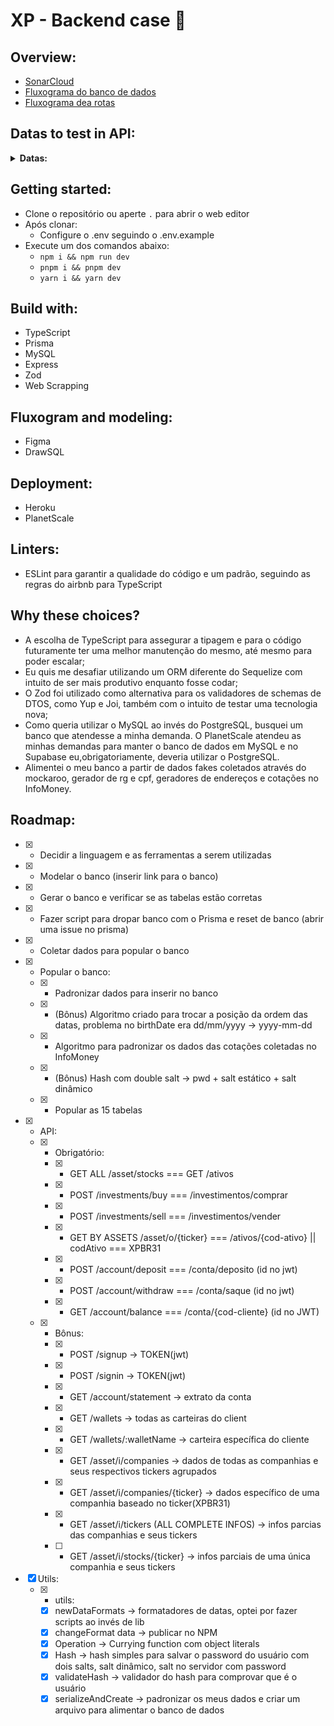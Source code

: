 # XP - Backend case 🚀

## Overview:
- [SonarCloud]()
- [Fluxograma do banco de dados]()
- [Fluxograma dea rotas]()


## Datas to test in API: 

<details>
  <summary><strong>Datas:</strong></summary>

  [
  {
    "id": 1,
    "email": "thassard0@bloomberg.com",
    "password": "ToWtCQHU0k",
    "first_name": "Tiler",
    "last_name": "Hassard",
    "birth_date": "1995/05/15",
    "gender": "Male",
    "balance": 20000000.0
  },\
  {
    "id": 2,
    "email": "epennings1@prweb.com",
    "password": "vTDQCN",
    "first_name": "Erastus",
    "last_name": "Pennings",
    "birth_date": "1998/04/06",
    "gender": "Male",
    "balance": 500000.0
  },\
  {
    "id": 3,
    "email": "ogreenshiels2@addtoany.com",
    "password": "XV31TYT",
    "first_name": "Olive",
    "last_name": "Greenshiels",
    "birth_date": "1993/08/25",
    "gender": "Female",
    "balance": 0.0
  },\
]
</details>

## Getting started:
- Clone o repositório ou aperte `.` para abrir o web editor
- Após clonar:
  - Configure o .env seguindo o .env.example
- Execute um dos comandos abaixo:
  - `npm i && npm run dev`
  - `pnpm i && pnpm dev`
  - `yarn i && yarn dev`

## Build with:
- TypeScript
- Prisma
- MySQL
- Express
- Zod
- Web Scrapping

## Fluxogram and modeling:
- Figma
- DrawSQL

## Deployment:
- Heroku
- PlanetScale

## Linters:
- ESLint para garantir a qualidade do código e um padrão, seguindo as regras do airbnb para TypeScript

## Why these choices?
- A escolha de TypeScript para assegurar a tipagem e para o código futuramente ter uma melhor manutenção do mesmo, até mesmo para poder escalar;
- Eu quis me desafiar utilizando um ORM diferente do Sequelize com intuito de ser mais produtivo enquanto fosse codar;
- O Zod foi utilizado como alternativa para os validadores de schemas de DTOS, como Yup e Joi, também com o intuito de testar uma tecnologia nova;
- Como queria utilizar o MySQL ao invés do PostgreSQL, busquei um banco que atendesse a minha demanda. O PlanetScale atendeu as minhas demandas para manter o banco de dados em MySQL e no Supabase eu,obrigatoriamente, deveria utilizar o PostgreSQL.
- Alimentei o meu banco a partir de dados fakes coletados através do mockaroo, gerador de rg e cpf, geradores de endereços e cotações no InfoMoney.

## Roadmap:

- [X] - Decidir a linguagem e as ferramentas a serem utilizadas
- [X] - Modelar o banco (inserir link para o banco)
- [X] - Gerar o banco e verificar se as tabelas estão corretas
- [X] - Fazer script para dropar banco com o Prisma e reset de banco (abrir uma issue no prisma)
- [X] - Coletar dados para popular o banco
- [X] - Popular o banco:
  - [X] - Padronizar dados para inserir no banco
  - [X] - (Bônus) Algoritmo criado para trocar a posição da ordem das datas, problema no birthDate era dd/mm/yyyy -> yyyy-mm-dd
  - [X] - Algoritmo para padronizar os dados das cotações coletadas no InfoMoney
  - [X] - (Bônus) Hash com double salt -> pwd + salt estático + salt dinâmico
  - [X] - Popular as 15 tabelas
- [X] - API:
  - [X] - Obrigatório:
    - [X] - GET ALL /asset/stocks === GET /ativos
    - [X] - POST /investments/buy === /investimentos/comprar
    - [X] - POST /investments/sell === /investimentos/vender
    - [X] - GET BY ASSETS /asset/o/{ticker} === /ativos/{cod-ativo} || codAtivo === XPBR31
    - [X] - POST /account/deposit === /conta/deposito (id no jwt)
    - [X] - POST /account/withdraw === /conta/saque (id no jwt)
    - [X] - GET /account/balance === /conta/{cod-cliente} (id no JWT)
  - [X] - Bônus: 
    - [X] - POST /signup -> TOKEN(jwt)
    - [X] - POST /signin -> TOKEN(jwt)
    - [X] - GET /account/statement -> extrato da conta
    - [X] - GET /wallets -> todas as carteiras do client
    - [X] - GET /wallets/:walletName -> carteira específica do cliente
    - [X] - GET /asset/i/companies  -> dados de todas as companhias e seus respectivos tickers agrupados
    - [X] - GET /asset/i/companies/{ticker} -> dados específico de uma companhia baseado no ticker(XPBR31)
    - [X] - GET /asset/i/tickers (ALL COMPLETE INFOS) -> infos parcias das companhias e seus tickers
    - [ ] - GET /asset/i/stocks/{ticker} -> infos parciais de uma única companhia e seus tickers
- [X] Utils:
  - [X] - utils:
    - [X] newDataFormats -> formatadores de datas, optei por fazer scripts ao invés de lib
    - [X] changeFormat data -> publicar no NPM
    - [X] Operation -> Currying function com object literals
    - [X] Hash -> hash simples para salvar o password do usuário com dois salts, salt dinâmico, salt no servidor com password
    - [X] validateHash -> validador do hash para comprovar que é o usuário
    - [X] serializeAndCreate -> padronizar os meus dados e criar um arquivo para alimentar o banco de dados